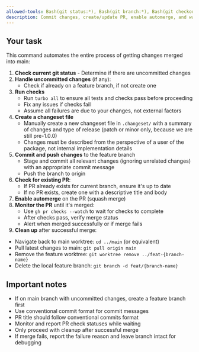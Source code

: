 ```yaml
---
allowed-tools: Bash(git status:*), Bash(git branch:*), Bash(git checkout:*), Bash(git add:*), Bash(git commit:*), Bash(git push:*), Bash(git pull:*), Bash(gh pr:*), Bash(git worktree:*), Bash(cd:*), Bash(pwd:*)
description: Commit changes, create/update PR, enable automerge, and wait for merge
---
```


## Your task

This command automates the entire process of getting changes merged into main:

1. **Check current git status** - Determine if there are uncommitted changes
2. **Handle uncommitted changes** (if any):
   - Check if already on a feature branch, if not create one
3. **Run checks**
   - Run `turbo all` to ensure all tests and checks pass before proceeding
   - Fix any issues if checks fail
   - Assume all failures are due to your changes, not external factors
4. **Create a changeset file**
   - Manually create a new changeset file in `.changeset/` with a summary of changes and type of release (patch or minor only, because we are still pre-1.0.0)
   - Changes must be described from the perspective of a user of the package, not internal implementation details
5. **Commit and push changes** to the feature branch
   - Stage and commit all relevant changes (ignoring unrelated changes) with an appropriate commit message
   - Push the branch to origin
6. **Check for existing PR**:
   - If PR already exists for current branch, ensure it's up to date
   - If no PR exists, create one with a descriptive title and body
7. **Enable automerge** on the PR (squash merge)
8. **Monitor the PR** until it's merged:
   - Use `gh pr checks --watch` to wait for checks to complete
   - After checks pass, verify merge status
   - Alert when merged successfully or if merge fails
9. **Clean up** after successful merge:

- Navigate back to main worktree: `cd ../main` (or equivalent)
- Pull latest changes to main: `git pull origin main`
- Remove the feature worktree: `git worktree remove ../feat-{branch-name}`
- Delete the local feature branch: `git branch -d feat/{branch-name}`

## Important notes

- If on main branch with uncommitted changes, create a feature branch first
- Use conventional commit format for commit messages
- PR title should follow conventional commits format
- Monitor and report PR check statuses while waiting
- Only proceed with cleanup after successful merge
- If merge fails, report the failure reason and leave branch intact for debugging
